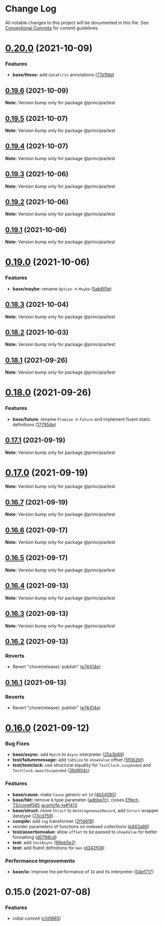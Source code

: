 # Change Log

All notable changes to this project will be documented in this file.
See [Conventional Commits](https://conventionalcommits.org) for commit guidelines.

# [0.20.0](https://github.com/0x706b/principia.ts/compare/@principia/test@0.19.6...@principia/test@0.20.0) (2021-10-09)


### Features

* **base/these:** add `dataFirst` annotations ([77e1fdd](https://github.com/0x706b/principia.ts/commit/77e1fdda4d4d4e7a2542bde78655589597441d50))





## [0.19.6](https://github.com/0x706b/principia.ts/compare/@principia/test@0.19.5...@principia/test@0.19.6) (2021-10-09)

**Note:** Version bump only for package @principia/test





## [0.19.5](https://github.com/0x706b/principia.ts/compare/@principia/test@0.19.4...@principia/test@0.19.5) (2021-10-07)

**Note:** Version bump only for package @principia/test





## [0.19.4](https://github.com/0x706b/principia.ts/compare/@principia/test@0.19.3...@principia/test@0.19.4) (2021-10-07)

**Note:** Version bump only for package @principia/test





## [0.19.3](https://github.com/0x706b/principia.ts/compare/@principia/test@0.19.2...@principia/test@0.19.3) (2021-10-06)

**Note:** Version bump only for package @principia/test





## [0.19.2](https://github.com/0x706b/principia.ts/compare/@principia/test@0.19.1...@principia/test@0.19.2) (2021-10-06)

**Note:** Version bump only for package @principia/test





## [0.19.1](https://github.com/0x706b/principia.ts/compare/@principia/test@0.19.0...@principia/test@0.19.1) (2021-10-06)

**Note:** Version bump only for package @principia/test





# [0.19.0](https://github.com/0x706b/principia.ts/compare/@principia/test@0.18.3...@principia/test@0.19.0) (2021-10-06)


### Features

* **base/maybe:** rename `Option` -> `Maybe` ([5ab6f0e](https://github.com/0x706b/principia.ts/commit/5ab6f0ee8b8ba03bc839dead064498d018667ebb))





## [0.18.3](https://github.com/0x706b/principia.ts/compare/@principia/test@0.18.2...@principia/test@0.18.3) (2021-10-04)

**Note:** Version bump only for package @principia/test





## [0.18.2](https://github.com/0x706b/principia.ts/compare/@principia/test@0.18.1...@principia/test@0.18.2) (2021-10-03)

**Note:** Version bump only for package @principia/test





## [0.18.1](https://github.com/0x706b/principia.ts/compare/@principia/test@0.18.0...@principia/test@0.18.1) (2021-09-26)

**Note:** Version bump only for package @principia/test





# [0.18.0](https://github.com/0x706b/principia.ts/compare/@principia/test@0.17.1...@principia/test@0.18.0) (2021-09-26)


### Features

* **base/future:** rename `Promise` -> `Future` and implement fluent static definitions ([177954e](https://github.com/0x706b/principia.ts/commit/177954e0690bbaca511aa71b38f7c6ea303b160c))





## [0.17.1](https://github.com/0x706b/principia.ts/compare/@principia/test@0.17.0...@principia/test@0.17.1) (2021-09-19)

**Note:** Version bump only for package @principia/test





# [0.17.0](https://github.com/0x706b/principia.ts/compare/@principia/test@0.16.7...@principia/test@0.17.0) (2021-09-19)

**Note:** Version bump only for package @principia/test





## [0.16.7](https://github.com/0x706b/principia.ts/compare/@principia/test@0.16.6...@principia/test@0.16.7) (2021-09-19)

**Note:** Version bump only for package @principia/test





## [0.16.6](https://github.com/0x706b/principia.ts/compare/@principia/test@0.16.5...@principia/test@0.16.6) (2021-09-17)

**Note:** Version bump only for package @principia/test





## [0.16.5](https://github.com/0x706b/principia.ts/compare/@principia/test@0.16.4...@principia/test@0.16.5) (2021-09-17)

**Note:** Version bump only for package @principia/test





## [0.16.4](https://github.com/0x706b/principia.ts/compare/@principia/test@0.16.3...@principia/test@0.16.4) (2021-09-13)

**Note:** Version bump only for package @principia/test





## [0.16.3](https://github.com/0x706b/principia.ts/compare/@principia/test@0.16.2...@principia/test@0.16.3) (2021-09-13)

**Note:** Version bump only for package @principia/test





## [0.16.2](https://github.com/0x706b/principia.ts/compare/@principia/test@0.16.1...@principia/test@0.16.2) (2021-09-13)


### Reverts

* Revert "chore(release): publish" ([e74414e](https://github.com/0x706b/principia.ts/commit/e74414effa51392092770ecd542b55608dbb1201))





## [0.16.1](https://github.com/0x706b/principia.ts/compare/@principia/test@0.16.1...@principia/test@0.16.1) (2021-09-13)


### Reverts

* Revert "chore(release): publish" ([e74414e](https://github.com/0x706b/principia.ts/commit/e74414effa51392092770ecd542b55608dbb1201))





# [0.16.0](https://github.com/0x706b/principia.ts/compare/@principia/test@0.15.0...@principia/test@0.16.0) (2021-09-12)


### Bug Fixes

* **base/async:** add `Match` to `Async` interpreter ([25a3b89](https://github.com/0x706b/principia.ts/commit/25a3b890909545c874879c2885cbe42b66f0e3df))
* **test/failuremessage:** add `tabSize` to `showValue` offset ([5f0b2bf](https://github.com/0x706b/principia.ts/commit/5f0b2bfdaba6b88527112898278f1b513294c42a))
* **test/testclock:** use structural equality for `TestClock.suspended` and `TestClock.awaitSuspended` ([39d904c](https://github.com/0x706b/principia.ts/commit/39d904c1d0d893d5a424b3f6d7cd9061b5fb1049))


### Features

* **base/cause:** make `Cause` generic on `Id` ([4b54095](https://github.com/0x706b/principia.ts/commit/4b5409595ffb7554c64a2982124258f44f4104e2))
* **base/hkt:** remove `N` type parameter ([adbbe7c](https://github.com/0x706b/principia.ts/commit/adbbe7cb709177b6b3cbd9cb6050fc76e719d7a1)), closes [Effect-TS/core#585](https://github.com/Effect-TS/core/issues/585) [gcanti/fp-ts#1413](https://github.com/gcanti/fp-ts/issues/1413)
* **base/struct:** move `Struct` to `HeterogeneousRecord`, add `Struct` wrapper datatype ([73cd759](https://github.com/0x706b/principia.ts/commit/73cd759804060615f28f81a27e6659208f4e0539))
* **compile:** add `tag` transformer ([2f1d618](https://github.com/0x706b/principia.ts/commit/2f1d6186a69804b169d7dc2eb96346d612fd3582))
* reorder parameters of functions on indexed collections ([e443a86](https://github.com/0x706b/principia.ts/commit/e443a86d4f91c80a2919070f23cc28755af561d0))
* **test/assertionvalue:** allow `offset` to be passed to `showValue` for better formatting ([d0798cd](https://github.com/0x706b/principia.ts/commit/d0798cd3c175be7db9e8aece9ceaa699d9190096))
* **test:** add `testAsync` ([99eb5e2](https://github.com/0x706b/principia.ts/commit/99eb5e20f87ee4aa1b75e6c6853fa76f4e51812d))
* **test:** add fluent definitions for `Gen` ([d342f08](https://github.com/0x706b/principia.ts/commit/d342f08f60f3c2bf26729250d7f8de448156b6c3))


### Performance Improvements

* **base/io:** improve the performance of `IO` and its interpreter ([04ef717](https://github.com/0x706b/principia.ts/commit/04ef717d293ba83cce4d49c21e6abd0848a81c75))





# 0.15.0 (2021-07-08)


### Features

* initial commit ([c1d1865](https://github.com/0x706b/principia.ts/commit/c1d1865d93b8c7762c4cdfa912360f467c0bae02))
